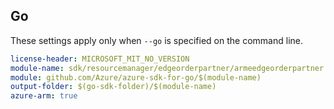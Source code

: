 ## Go

These settings apply only when `--go` is specified on the command line.

``` yaml $(go) && $(track2)
license-header: MICROSOFT_MIT_NO_VERSION
module-name: sdk/resourcemanager/edgeorderpartner/armeedgeorderpartner
module: github.com/Azure/azure-sdk-for-go/$(module-name)
output-folder: $(go-sdk-folder)/$(module-name)
azure-arm: true
```
